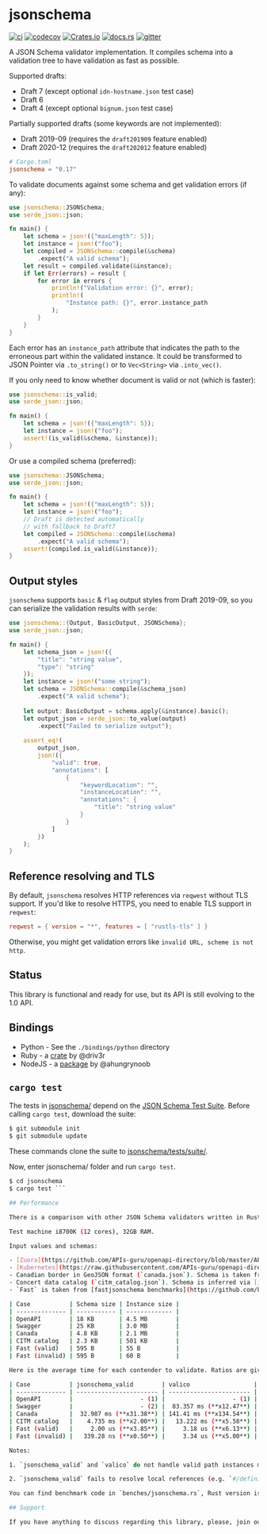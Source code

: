 # jsonschema

[![ci](https://github.com/Stranger6667/jsonschema-rs/workflows/ci/badge.svg)](https://github.com/Stranger6667/jsonschema-rs/actions)
[![codecov](https://codecov.io/gh/Stranger6667/jsonschema-rs/branch/master/graph/badge.svg)](https://codecov.io/gh/Stranger6667/jsonschema-rs)
[![Crates.io](https://img.shields.io/crates/v/jsonschema.svg)](https://crates.io/crates/jsonschema)
[![docs.rs](https://docs.rs/jsonschema/badge.svg)](https://docs.rs/jsonschema/)
[![gitter](https://img.shields.io/gitter/room/Stranger6667/jsonschema-rs.svg)](https://gitter.im/Stranger6667/jsonschema-rs)

A JSON Schema validator implementation. It compiles schema into a validation tree to have validation as fast as possible.

Supported drafts:

- Draft 7 (except optional `idn-hostname.json` test case)
- Draft 6
- Draft 4 (except optional `bignum.json` test case)

Partially supported drafts (some keywords are not implemented):
- Draft 2019-09 (requires the `draft201909` feature enabled)
- Draft 2020-12 (requires the `draft202012` feature enabled)

```toml
# Cargo.toml
jsonschema = "0.17"
```

To validate documents against some schema and get validation errors (if any):

```rust
use jsonschema::JSONSchema;
use serde_json::json;

fn main() {
    let schema = json!({"maxLength": 5});
    let instance = json!("foo");
    let compiled = JSONSchema::compile(&schema)
        .expect("A valid schema");
    let result = compiled.validate(&instance);
    if let Err(errors) = result {
        for error in errors {
            println!("Validation error: {}", error);
            println!(
                "Instance path: {}", error.instance_path
            );
        }
    }
}
```

Each error has an `instance_path` attribute that indicates the path to the erroneous part within the validated instance.
It could be transformed to JSON Pointer via `.to_string()` or to `Vec<String>` via `.into_vec()`.

If you only need to know whether document is valid or not (which is faster):

```rust
use jsonschema::is_valid;
use serde_json::json;

fn main() {
    let schema = json!({"maxLength": 5});
    let instance = json!("foo");
    assert!(is_valid(&schema, &instance));
}
```

Or use a compiled schema (preferred):

```rust
use jsonschema::JSONSchema;
use serde_json::json;

fn main() {
    let schema = json!({"maxLength": 5});
    let instance = json!("foo");
    // Draft is detected automatically
    // with fallback to Draft7
    let compiled = JSONSchema::compile(&schema)
        .expect("A valid schema");
    assert!(compiled.is_valid(&instance));
}
```

## Output styles

`jsonschema` supports `basic` & `flag` output styles from Draft 2019-09, so you can serialize the validation results with `serde`:

```rust
use jsonschema::{Output, BasicOutput, JSONSchema};
use serde_json::json;

fn main() {
    let schema_json = json!({
        "title": "string value",
        "type": "string"
    });
    let instance = json!("some string");
    let schema = JSONSchema::compile(&schema_json)
        .expect("A valid schema");
    
    let output: BasicOutput = schema.apply(&instance).basic();
    let output_json = serde_json::to_value(output)
        .expect("Failed to serialize output");
    
    assert_eq!(
        output_json, 
        json!({
            "valid": true,
            "annotations": [
                {
                    "keywordLocation": "",
                    "instanceLocation": "",
                    "annotations": {
                        "title": "string value"
                    }
                }
            ]
        })
    );
}
```

## Reference resolving and TLS

By default, `jsonschema` resolves HTTP references via `reqwest` without TLS support.
If you'd like to resolve HTTPS, you need to enable TLS support in `reqwest`:

```toml
reqwest = { version = "*", features = [ "rustls-tls" ] }
```

Otherwise, you might get validation errors like `invalid URL, scheme is not http`.

## Status

This library is functional and ready for use, but its API is still evolving to the 1.0 API.

## Bindings

- Python - See the `./bindings/python` directory
- Ruby - a [crate](https://github.com/driv3r/rusty_json_schema) by @driv3r
- NodeJS - a [package](https://github.com/ahungrynoob/jsonschema) by @ahungrynoob

## `cargo test`

The tests in [jsonschema/](jsonschema/) depend on the [JSON Schema Test Suite](https://github.com/json-schema-org/JSON-Schema-Test-Suite). Before calling `cargo test`, download the suite:

```bash
$ git submodule init
$ git submodule update
```
These commands clone the suite to [jsonschema/tests/suite/](jsonschema/tests/suite/).

Now, enter jsonschema/ folder and run `cargo test`.

```bash
$ cd jsonschema
$ cargo test ```

## Performance

There is a comparison with other JSON Schema validators written in Rust - `jsonschema_valid==0.4.0` and `valico==3.6.0`.

Test machine i8700K (12 cores), 32GB RAM.

Input values and schemas:

- [Zuora](https://github.com/APIs-guru/openapi-directory/blob/master/APIs/zuora.com/2021-04-23/openapi.yaml) OpenAPI schema (`zuora.json`). Validated against [OpenAPI 3.0 JSON Schema](https://github.com/OAI/OpenAPI-Specification/blob/main/schemas/v3.0/schema.json) (`openapi.json`).
- [Kubernetes](https://raw.githubusercontent.com/APIs-guru/openapi-directory/master/APIs/kubernetes.io/v1.10.0/swagger.yaml) Swagger schema (`kubernetes.json`). Validated against [Swagger JSON Schema](https://github.com/OAI/OpenAPI-Specification/blob/main/schemas/v2.0/schema.json) (`swagger.json`).
- Canadian border in GeoJSON format (`canada.json`). Schema is taken from the [GeoJSON website](https://geojson.org/schema/FeatureCollection.json) (`geojson.json`).
- Concert data catalog (`citm_catalog.json`). Schema is inferred via [infers-jsonschema](https://github.com/Stranger6667/infers-jsonschema) & manually adjusted (`citm_catalog_schema.json`).
- `Fast` is taken from [fastjsonschema benchmarks](https://github.com/horejsek/python-fastjsonschema/blob/master/performance.py#L15) (`fast_schema.json`, `fast_valid.json` and `fast_invalid.json`).

| Case           | Schema size | Instance size |
| -------------- | ----------- | ------------- |
| OpenAPI        | 18 KB       | 4.5 MB        |
| Swagger        | 25 KB       | 3.0 MB        |
| Canada         | 4.8 KB      | 2.1 MB        |
| CITM catalog   | 2.3 KB      | 501 KB        |
| Fast (valid)   | 595 B       | 55 B          |
| Fast (invalid) | 595 B       | 60 B          |

Here is the average time for each contender to validate. Ratios are given against compiled `JSONSchema` using its `validate` method. The `is_valid` method is faster, but gives only a boolean return value:

| Case           | jsonschema_valid        | valico                  | jsonschema (validate) | jsonschema (is_valid)  |
| -------------- | ----------------------- | ----------------------- | --------------------- | ---------------------- |
| OpenAPI        |                   - (1) |                   - (1) |              4.717 ms |   4.279 ms (**x0.90**) |
| Swagger        |                   - (2) |  83.357 ms (**x12.47**) |              6.681 ms |   4.533 ms (**x0.67**) |
| Canada         |  32.987 ms (**x31.38**) | 141.41 ms (**x134.54**) |              1.051 ms |   1.046 ms (**x0.99**) |
| CITM catalog   |    4.735 ms (**x2.00**) |   13.222 ms (**x5.58**) |              2.367 ms |  535.07 us (**x0.22**) |
| Fast (valid)   |     2.00 us (**x3.85**) |     3.18 us (**x6.13**) |             518.39 ns |   97.91 ns (**x0.18**) |
| Fast (invalid) |   339.28 ns (**x0.50**) |     3.34 us (**x5.00**) |             667.55 ns |     5.41ns (**x0.01**) |

Notes:

1. `jsonschema_valid` and `valico` do not handle valid path instances matching the `^\\/` regex.

2. `jsonschema_valid` fails to resolve local references (e.g. `#/definitions/definitions`).

You can find benchmark code in `benches/jsonschema.rs`, Rust version is `1.57`.

## Support

If you have anything to discuss regarding this library, please, join our [gitter](https://gitter.im/Stranger6667/jsonschema-rs)!

